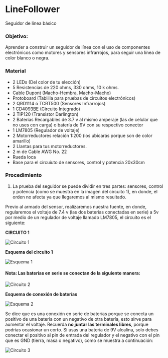 # LineFollower
Seguidor de linea básico


### Objetivo:

Aprender a construir un seguidor de línea con el uso de componentes electrónicos como motores y sensores
infrarrojos, para seguir una línea de color blanco o negra.

### Material

* 2 LEDs (Del color de tu elección)
* 5 Resistencias de 220 ohms, 330 ohms, 10 k ohms.
* Cable Dupont (Macho-Hembra, Macho-Macho)
* Protoboard (Tablilla para pruebas de circuitos electrónicos)
* 2 QRD1114 ó TCRT500 (Sensores Infrarrojos)
* 1 CD4093BE (Circuito Integrado)
* 2 TIP120 (Transistor Darlington)
* 2 Baterías Recargables de 3.7 v al mismo amperaje (las de celular que no uses con carga) o batería de 9V con su
respectivo conector 
* 1 LM7805 (Regulador de voltaje) 
* 2 Motorreductores relación 1:200 (los ubicarás porque son de color amarillo) 
* 2 Llantas para tus motorreductores. 
* 2 m de Cable AWG No. 22 
* Rueda loca 
* Base para el circuiuto de sensores, control y potencia 20x30cm

### Procedimiento

1. La prueba del seguidor se puede dividir en tres partes: sensores, control y potencia (como se muestra en la imagen del circuito 1), en donde, el orden no afecta ya que llegaremos al mismo resultado.

Previo al armado del sensor, realizaremos nuestra fuente, en donde, regularemos el voltaje de 7.4 v (las dos baterías
conectadas en serie) a 5v por medio de un regulador de voltaje llamado LM7805, el circuito es el siguiente:

**CIRCUITO 1**

![Circuito 1](https://github.com/HackrobotsMX/LineFollower/blob/master/circuito1.PNG)

**Esquema del circuito 1**

![Esquema 1](https://github.com/HackrobotsMX/LineFollower/blob/master/esquema1.PNG)


#### Nota: Las baterías en serie se conectan de la siguiente manera:

![Circuito 2](https://github.com/HackrobotsMX/LineFollower/blob/master/circuito2.PNG)

**Esquema de conexión de baterías**

![Esquema 2](https://github.com/HackrobotsMX/LineFollower/blob/master/esquema2.PNG)


Se dice que es una conexión en serie de baterías porque se conecta un positivo de una batería con un negativo de otra
batería, esto sirve para aumentar el voltaje. Recuerda **no juntar las terminales libres**, porque podrías ocasionar un corto.
Si usas una batería de 9V alcalina, solo debes conectar el positivo al pin de entrada del regulador y el negativo con el pin
que es GND (tierra, masa o negativo), como se muestra a continuación:

![Circuito 3](https://github.com/HackrobotsMX/LineFollower/blob/master/circuito3.PNG)
